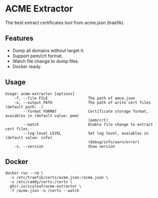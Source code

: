 # ACME Extractor

The best extract certificates tool from acme.json (traefik).

## Features

- Dump all domains without target it.
- Support pem/crt format.
- Watch file change to dump files.
- Docker ready.

## Usage

```
Usage: acme-extractor [options]
    -f, --file FILE                  The path of amce.json
    -o, --output PATH                The path of write cert files (default path: .)
        --format FORMAT              Certificate storage format, avaiables in (default value: pem)
                                     (pem/crt)
        --watch                      Enable file change to extract cert files
        --log-level LEVEL            Set log level, avaiables in (default value: info)
                                     (debug/info/warn/error)
    -v, --version                    Show version
```

## Docker

```
docker run --rm \
  -v /etc/traefik/certs/acme.json:/acme.json \
  -v /etc/caddy/certs:/certs \
  ghcr.io/icyleaf/acme-extractor \
  -f /acme.json -o /certs --watch
```
